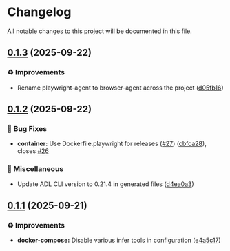 # Changelog

All notable changes to this project will be documented in this file.

## [0.1.3](https://github.com/inference-gateway/browser-agent/compare/v0.1.2...v0.1.3) (2025-09-22)

### ♻️ Improvements

* Rename playwright-agent to browser-agent across the project ([d05fb16](https://github.com/inference-gateway/browser-agent/commit/d05fb1686bf90ad5d6b0c13f4154849034b57a17))

## [0.1.2](https://github.com/inference-gateway/playwright-agent/compare/v0.1.1...v0.1.2) (2025-09-22)

### 🐛 Bug Fixes

* **container:** Use Dockerfile.playwright for releases ([#27](https://github.com/inference-gateway/playwright-agent/issues/27)) ([cbfca28](https://github.com/inference-gateway/playwright-agent/commit/cbfca28cb5dec69c4357938a2428f0fa926216b9)), closes [#26](https://github.com/inference-gateway/playwright-agent/issues/26)

### 🔧 Miscellaneous

* Update ADL CLI version to 0.21.4 in generated files ([d4ea0a3](https://github.com/inference-gateway/playwright-agent/commit/d4ea0a3b18f2a31f2c1f422defd3e334b956d365))

## [0.1.1](https://github.com/inference-gateway/playwright-agent/compare/v0.1.0...v0.1.1) (2025-09-21)

### ♻️ Improvements

* **docker-compose:** Disable various infer tools in configuration ([e4a5c17](https://github.com/inference-gateway/playwright-agent/commit/e4a5c179b212c11d2291218dc229c98411c45411))
